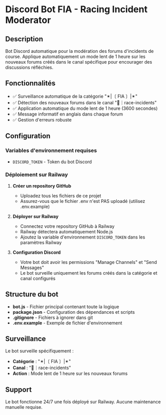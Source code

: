 # Discord Bot FIA - Racing Incident Moderator

## Description
Bot Discord automatique pour la modération des forums d'incidents de course. Applique automatiquement un mode lent de 1 heure sur les nouveaux forums créés dans le canal spécifique pour encourager des discussions réfléchies.

## Fonctionnalités
- ✅ Surveillance automatique de la catégorie "✴|〔 FIA 〕|✴"
- ✅ Détection des nouveaux forums dans le canal "🚧｜race-incidents"
- ✅ Application automatique du mode lent de 1 heure (3600 secondes)
- ✅ Message informatif en anglais dans chaque forum
- ✅ Gestion d'erreurs robuste

## Configuration

### Variables d'environnement requises
- `DISCORD_TOKEN` - Token du bot Discord

### Déploiement sur Railway

1. **Créer un repository GitHub**
   - Uploadez tous les fichiers de ce projet
   - Assurez-vous que le fichier .env n'est PAS uploadé (utilisez .env.example)

2. **Déployer sur Railway**
   - Connectez votre repository GitHub à Railway
   - Railway détectera automatiquement Node.js
   - Ajoutez la variable d'environnement `DISCORD_TOKEN` dans les paramètres Railway

3. **Configuration Discord**
   - Votre bot doit avoir les permissions "Manage Channels" et "Send Messages"
   - Le bot surveille uniquement les forums créés dans la catégorie et canal configurés

## Structure du bot
- **bot.js** - Fichier principal contenant toute la logique
- **package.json** - Configuration des dépendances et scripts
- **.gitignore** - Fichiers à ignorer dans git
- **.env.example** - Exemple de fichier d'environnement

## Surveillance
Le bot surveille spécifiquement :
- **Catégorie** : "✴|〔 FIA 〕|✴"
- **Canal** : "🚧｜race-incidents"
- **Action** : Mode lent de 1 heure sur les nouveaux forums

## Support
Le bot fonctionne 24/7 une fois déployé sur Railway. Aucune maintenance manuelle requise.